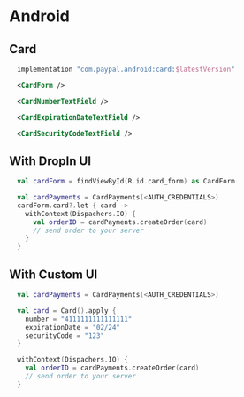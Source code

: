 # Android

## Card

```gradle
  implementation "com.paypal.android:card:$latestVersion"
```

```xml
  <CardForm />
```

```xml
  <CardNumberTextField />
```

```xml
  <CardExpirationDateTextField />
```

```xml
  <CardSecurityCodeTextField />
```

## With DropIn UI

```kotlin
  val cardForm = findViewById(R.id.card_form) as CardForm

  val cardPayments = CardPayments(<AUTH_CREDENTIALS>)
  cardForm.card?.let { card ->
    withContext(Dispachers.IO) {
      val orderID = cardPayments.createOrder(card)
      // send order to your server
    }
  }
```

## With Custom UI

```kotlin
  val cardPayments = CardPayments(<AUTH_CREDENTIALS>)

  val card = Card().apply {
    number = "4111111111111111"
    expirationDate = "02/24"
    securityCode = "123"
  }

  withContext(Dispachers.IO) {
    val orderID = cardPayments.createOrder(card)
    // send order to your server
  }
```
